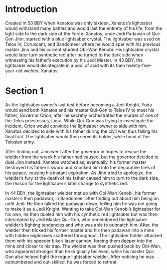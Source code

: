 # Introduction

Created in 53 BBY when Xanatos was only sixteen, Xanatos’s lightsaber would withstand many battles and would last the entirety of his life, from the light side to the dark side of the Force.
Xanatos, once Jedi Padawan of Qui-Gon Jinn, started with a blue lightsaber crystal.
The lightsaber was used on Telos IV, Coruscant, and Bandomeer where he would spar with his previous master Jinn and his current student Obi-Wan Kenobi.
His lightsaber crystal would later turn synthetic red after he turned to the dark side when witnessing his father’s execution by his Jedi Master.
In 43 BBY, the lightsaber would disintegrate in a pool of acid with its then twenty-five-year-old wielder, Xanatos.

# Section 1

As the lightsaber owner’s last test before becoming a Jedi Knight, Yoda would send both Xanatos and his master Qui-Gon to Telos IV to meet his father, Governor Crion, after he secretly orchestrated the murder of one of the Telos priestesses, Liora.
While Qui-Gon was trying to investigate the incident, Crion would convince the lightsaber owner to side with him.
Xanatos decided to side with his father during the civil war, thus failing his final trial.
The lightsaber would then serve its holder, while head of the Telosian army.

After finding out, Jinn went after the governor in hopes to rescue the wielder from the wreck his father had caused, but the governor decided to duel Jinn instead.
Xanatos watched as, eventually, his former master destroyed his father’s sword and knocked him into the decorative fires of his palace, causing his instant expiration.
As Jinn tried to apologize, the wielder’s fury at the death of his father caused him to turn to the dark side, the reason for the lightsaber’s later change to synthetic red.

In 44 BBY, the lightsaber wielder met up with Obi-Wan Kenobi, his former master’s then padawan, in Bandomeer after finding out about him being an unfit Jedi.
He then talked the padawan down, telling him he was not going to make it as a Jedi Knight.
Wanting to take Obi-Wan Kenobi’s lightsaber for his own, he then dueled him with his synthetic red lightsaber but was then intercepted by Jedi Master Qui-Gon, who remembered the lightsaber wielder’s fighting tendencies and who was able to outmatch him.
After, the wielder then tricked his former master and his then padawan into a mine with hidden explosives scattered throughout.
The lightsaber holder attacked them with his speeder bike’s laser cannon, forcing them deeper into the mine and closer to his trap.
The wielder was then pushed back by Obi-Wan, who appeared stronger than he originally believed, while his master Qui-Gon also helped fight the rogue lightsaber wielder.
After noticing he was outnumbered and out-skilled, he was forced to retreat.
